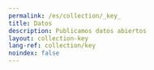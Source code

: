 ```yaml
---
permalink: /es/collection/_key_
title: Datos
description: Publicamos datos abiertos
layout: collection-key
lang-ref: collection/key
noindex: false
---
```


